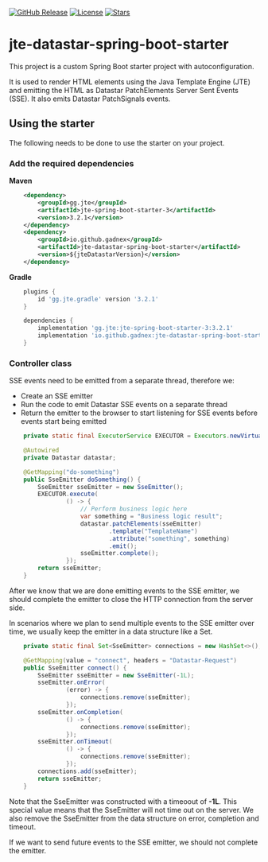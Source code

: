 [![GitHub Release](https://img.shields.io/github/v/release/Gadnex/jte-datastar-spring-boot-starter)](https://github.com/Gadnex/jte-datastar-spring-boot-starter/releases)
[![License](https://img.shields.io/github/license/Gadnex/jte-datastar-spring-boot-starter)](https://github.com/Gadnex/jte-datastar-spring-boot-starter/blob/main/LICENSE)
[![Stars](https://img.shields.io/github/stars/Gadnex/jte-datastar-spring-boot-starter?style=flat)](https://github.com/Gadnex/jte-datastar-spring-boot-starter/stargazers)

# jte-datastar-spring-boot-starter

This project is a custom Spring Boot starter project with autoconfiguration.

It is used to render HTML elements using the Java Template Engine (JTE) and emitting
the HTML as Datastar PatchElements Server Sent Events (SSE). It also emits Datastar PatchSignals events.

## Using the starter

The following needs to be done to use the starter on your project.

### Add the required dependencies

**Maven**
```xml
    <dependency>
        <groupId>gg.jte</groupId>
        <artifactId>jte-spring-boot-starter-3</artifactId>
        <version>3.2.1</version>
    </dependency>
    <dependency>
        <groupId>io.github.gadnex</groupId>
        <artifactId>jte-datastar-spring-boot-starter</artifactId>
        <version>${jteDatastarVersion}</version>
    </dependency>
```

**Gradle**
```groovy
    plugins {
        id 'gg.jte.gradle' version '3.2.1'
    }

    dependencies {
        implementation 'gg.jte:jte-spring-boot-starter-3:3.2.1'
        implementation 'io.github.gadnex:jte-datastar-spring-boot-starter:${jteDatastarVersion}'
    }
```

### Controller class

SSE events need to be emitted from a separate thread, therefore we:
- Create an SSE emitter
- Run the code to emit Datastar SSE events on a separate thread
- Return the emitter to the browser to start listening for SSE events before events start being emitted

```java
    private static final ExecutorService EXECUTOR = Executors.newVirtualThreadPerTaskExecutor();

    @Autowired
    private Datastar datastar;

    @GetMapping("do-something")
    public SseEmitter doSomething() {
        SseEmitter sseEmitter = new SseEmitter();
        EXECUTOR.execute(
                () -> {
                    // Perform business logic here
                    var something = "Business logic result";
                    datastar.patchElements(sseEmitter)
                            .template("TemplateName")
                            .attribute("something", something)
                            .emit();
                    sseEmitter.complete();
                });
        return sseEmitter;
    }
```

After we know that we are done emitting events to the SSE emitter,
we should complete the emitter to close the HTTP connection from the server side. 

In scenarios where we plan to send multiple events to the SSE emitter over time,
we usually keep the emitter in a data structure like a Set.

```java
    private static final Set<SseEmitter> connections = new HashSet<>();

    @GetMapping(value = "connect", headers = "Datastar-Request")
    public SseEmitter connect() {
        SseEmitter sseEmitter = new SseEmitter(-1L);
        sseEmitter.onError(
                (error) -> {
                    connections.remove(sseEmitter);
                });
        sseEmitter.onCompletion(
                () -> {
                    connections.remove(sseEmitter);
                });
        sseEmitter.onTimeout(
                () -> {
                    connections.remove(sseEmitter);
                });
        connections.add(sseEmitter);
        return sseEmitter;
    }
```
Note that the SseEmitter was constructed with a timeoout of **-1L**.
This special value means that the SseEmitter will not time out on the server.
We also remove the SseEmitter from the data structure on error, completion and timeout. 

If we want to send future events to the SSE emitter, we should not complete
the emitter.